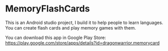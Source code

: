 # MemoryFlashCards
This is an Android studio project, I build it to help people to learn languages.
You can create flash cards and play memory games with them.

You can download this app in Google Play Store:
https://play.google.com/store/apps/details?id=dragonwarrior.memorycard
